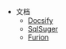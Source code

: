 - 文档
  - [Docsify](https://docsify.js.org/#/zh-cn/quickstart)
  - [SqlSuger](https://www.donet5.com/Home/Doc)
  - [Furion](https://furion.baiqian.ltd/docs/category/appendix)

